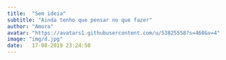 ```yaml
---
title:  "Sem ideia"
subtitle: "Ainda tenho que pensar no que fazer"
author: "Amora"
avatar: "https://avatars1.githubusercontent.com/u/53825558?s=460&v=4"
image: "img/d.jpg"
date:   17-08-2019 23:24:50
---
```


